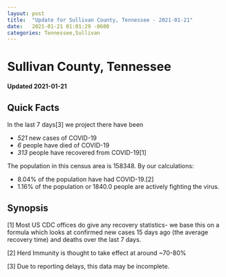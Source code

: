 ```yaml
---
layout: post
title:  "Update for Sullivan County, Tennessee - 2021-01-21"
date:   2021-01-21 01:01:29 -0600
categories: Tennessee,Sullivan
---
```


# Sullivan County, Tennessee
#### Updated 2021-01-21

## Quick Facts

In the last 7 days[3] we project there have been
- *521* new cases of COVID-19
- *6* people have died of COVID-19
- *313* people have recovered from COVID-19[1]

The population in this census area is 158348. By our calculations:
- 8.04% of the population have had COVID-19.[2]
- 1.16% of the population or 1840.0 people are actively fighting the virus.

## Synopsis




[1] Most US CDC offices do give any recovery statistics- we base this on a formula which looks at confirmed new cases
15 days ago (the average recovery time) and deaths over the last 7 days.

[2] Herd Immunity is thought to take effect at around ~70-80%

[3] Due to reporting delays, this data may be incomplete.
 
    